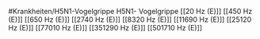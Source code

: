 #Krankheiten/H5N1-Vogelgrippe
H5N1- Vogelgrippe
[[20 Hz (E)]]
[[450 Hz (E)]]
[[650 Hz (E)]]
[[2740 Hz (E)]]
[[8320 Hz (E)]]
[[11690 Hz (E)]]
[[25120 Hz (E)]]
[[77010 Hz (E)]]
[[351290 Hz (E)]]
[[501710 Hz (E)]]